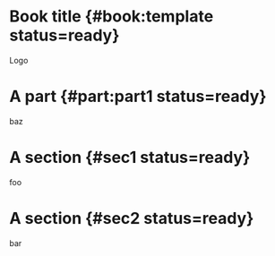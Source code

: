 # Book title {#book:template status=ready}

Logo

# A part {#part:part1 status=ready}

baz

# A section {#sec1 status=ready}

foo

# A section {#sec2 status=ready}

bar
